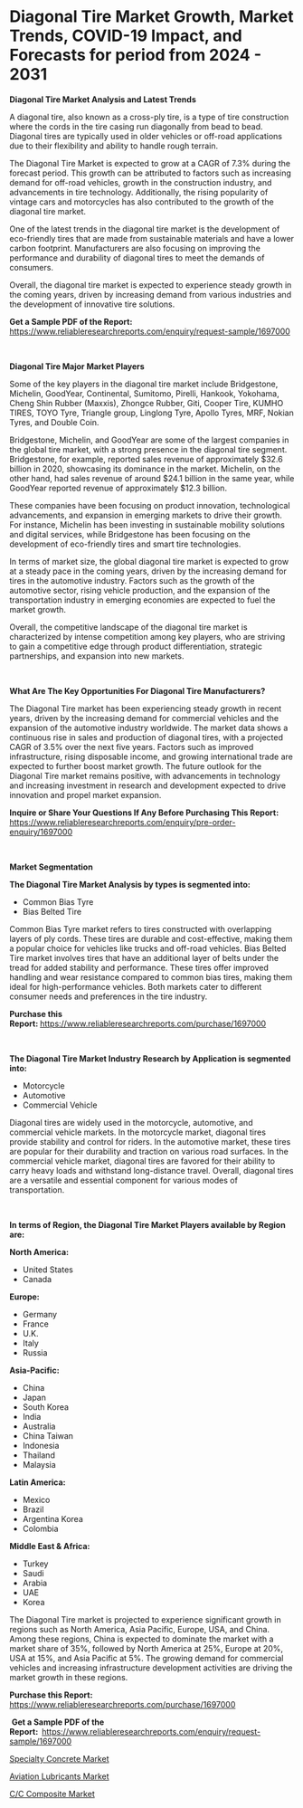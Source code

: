 <p><h1>Diagonal Tire Market Growth, Market Trends, COVID-19 Impact, and Forecasts for period from 2024 - 2031</h1></p><p><strong>Diagonal Tire Market Analysis and Latest Trends</strong></p>
<p><p>A diagonal tire, also known as a cross-ply tire, is a type of tire construction where the cords in the tire casing run diagonally from bead to bead. Diagonal tires are typically used in older vehicles or off-road applications due to their flexibility and ability to handle rough terrain.</p><p>The Diagonal Tire Market is expected to grow at a CAGR of 7.3% during the forecast period. This growth can be attributed to factors such as increasing demand for off-road vehicles, growth in the construction industry, and advancements in tire technology. Additionally, the rising popularity of vintage cars and motorcycles has also contributed to the growth of the diagonal tire market.</p><p>One of the latest trends in the diagonal tire market is the development of eco-friendly tires that are made from sustainable materials and have a lower carbon footprint. Manufacturers are also focusing on improving the performance and durability of diagonal tires to meet the demands of consumers.</p><p>Overall, the diagonal tire market is expected to experience steady growth in the coming years, driven by increasing demand from various industries and the development of innovative tire solutions.</p></p>
<p><strong>Get a Sample PDF of the Report:&nbsp;</strong> <a href="https://www.reliableresearchreports.com/enquiry/request-sample/1697000">https://www.reliableresearchreports.com/enquiry/request-sample/1697000</a></p>
<p>&nbsp;</p>
<p><strong>Diagonal Tire Major Market Players</strong></p>
<p><p>Some of the key players in the diagonal tire market include Bridgestone, Michelin, GoodYear, Continental, Sumitomo, Pirelli, Hankook, Yokohama, Cheng Shin Rubber (Maxxis), Zhongce Rubber, Giti, Cooper Tire, KUMHO TIRES, TOYO Tyre, Triangle group, Linglong Tyre, Apollo Tyres, MRF, Nokian Tyres, and Double Coin.</p><p>Bridgestone, Michelin, and GoodYear are some of the largest companies in the global tire market, with a strong presence in the diagonal tire segment. Bridgestone, for example, reported sales revenue of approximately $32.6 billion in 2020, showcasing its dominance in the market. Michelin, on the other hand, had sales revenue of around $24.1 billion in the same year, while GoodYear reported revenue of approximately $12.3 billion.</p><p>These companies have been focusing on product innovation, technological advancements, and expansion in emerging markets to drive their growth. For instance, Michelin has been investing in sustainable mobility solutions and digital services, while Bridgestone has been focusing on the development of eco-friendly tires and smart tire technologies.</p><p>In terms of market size, the global diagonal tire market is expected to grow at a steady pace in the coming years, driven by the increasing demand for tires in the automotive industry. Factors such as the growth of the automotive sector, rising vehicle production, and the expansion of the transportation industry in emerging economies are expected to fuel the market growth.</p><p>Overall, the competitive landscape of the diagonal tire market is characterized by intense competition among key players, who are striving to gain a competitive edge through product differentiation, strategic partnerships, and expansion into new markets.</p></p>
<p>&nbsp;</p>
<p><strong>What Are The Key Opportunities For Diagonal Tire Manufacturers?</strong></p>
<p><p>The Diagonal Tire market has been experiencing steady growth in recent years, driven by the increasing demand for commercial vehicles and the expansion of the automotive industry worldwide. The market data shows a continuous rise in sales and production of diagonal tires, with a projected CAGR of 3.5% over the next five years. Factors such as improved infrastructure, rising disposable income, and growing international trade are expected to further boost market growth. The future outlook for the Diagonal Tire market remains positive, with advancements in technology and increasing investment in research and development expected to drive innovation and propel market expansion.</p></p>
<p><strong>Inquire or Share Your Questions If Any Before Purchasing This Report:</strong> <a href="https://www.reliableresearchreports.com/enquiry/pre-order-enquiry/1697000">https://www.reliableresearchreports.com/enquiry/pre-order-enquiry/1697000</a></p>
<p>&nbsp;</p>
<p><strong>Market Segmentation</strong></p>
<p><strong>The Diagonal Tire Market Analysis by types is segmented into:</strong></p>
<p><ul><li>Common Bias Tyre</li><li>Bias Belted Tire</li></ul></p>
<p><p>Common Bias Tyre market refers to tires constructed with overlapping layers of ply cords. These tires are durable and cost-effective, making them a popular choice for vehicles like trucks and off-road vehicles. Bias Belted Tire market involves tires that have an additional layer of belts under the tread for added stability and performance. These tires offer improved handling and wear resistance compared to common bias tires, making them ideal for high-performance vehicles. Both markets cater to different consumer needs and preferences in the tire industry.</p></p>
<p><strong>Purchase this Report:&nbsp;</strong><a href="https://www.reliableresearchreports.com/purchase/1697000">https://www.reliableresearchreports.com/purchase/1697000</a></p>
<p>&nbsp;</p>
<p><strong>The Diagonal Tire Market Industry Research by Application is segmented into:</strong></p>
<p><ul><li>Motorcycle</li><li>Automotive</li><li>Commercial Vehicle</li></ul></p>
<p><p>Diagonal tires are widely used in the motorcycle, automotive, and commercial vehicle markets. In the motorcycle market, diagonal tires provide stability and control for riders. In the automotive market, these tires are popular for their durability and traction on various road surfaces. In the commercial vehicle market, diagonal tires are favored for their ability to carry heavy loads and withstand long-distance travel. Overall, diagonal tires are a versatile and essential component for various modes of transportation.</p></p>
<p>&nbsp;</p>
<p><strong>In terms of Region, the Diagonal Tire Market Players available by Region are:</strong></p>
<p>
    <p> <strong> North America: </strong>
        <ul>
            <li>United States</li>
            <li>Canada</li>
        </ul>
        </p> 
    <p> <strong> Europe: </strong>
        <ul>
            <li>Germany</li>
            <li>France</li>
            <li>U.K.</li>
            <li>Italy</li>
            <li>Russia</li>
        </ul>
        </p> 
    <p> <strong> Asia-Pacific: </strong>
        <ul>
            <li>China</li>
            <li>Japan</li>
            <li>South Korea</li>
            <li>India</li>
            <li>Australia</li>
            <li>China Taiwan</li>
            <li>Indonesia</li>
            <li>Thailand</li>
            <li>Malaysia</li>
        </ul>
        </p> 
    <p> <strong> Latin America: </strong>
        <ul>
            <li>Mexico</li>
            <li>Brazil</li>
            <li>Argentina Korea</li>
            <li>Colombia</li>
        </ul>
        </p> 
    <p> <strong> Middle East & Africa: </strong>
        <ul>
            <li>Turkey</li>
            <li>Saudi</li>
            <li>Arabia</li>
            <li>UAE</li>
            <li>Korea</li>
        </ul>
    </p>
    </p>
<p><p>The Diagonal Tire market is projected to experience significant growth in regions such as North America, Asia Pacific, Europe, USA, and China. Among these regions, China is expected to dominate the market with a market share of 35%, followed by North America at 25%, Europe at 20%, USA at 15%, and Asia Pacific at 5%. The growing demand for commercial vehicles and increasing infrastructure development activities are driving the market growth in these regions.</p></p>
<p><strong>Purchase this Report: </strong><a href="https://www.reliableresearchreports.com/purchase/1697000">https://www.reliableresearchreports.com/purchase/1697000</a></p>
<p>&nbsp;<strong>Get a Sample PDF of the Report:&nbsp;&nbsp;</strong><a href="https://www.reliableresearchreports.com/enquiry/request-sample/1697000">https://www.reliableresearchreports.com/enquiry/request-sample/1697000</a></p>
<p><strong></strong></p>
<p><p><a href="https://github.com/kosella/Market-Research-Report-List-2/blob/main/specialty-concrete-market.md">Specialty Concrete Market</a></p><p><a href="https://github.com/kufem1/Market-Research-Report-List-1/blob/main/aviation-lubricants-market.md">Aviation Lubricants Market</a></p><p><a href="https://view.publitas.com/reportprime-1/c-c-composite-market-share-market-new-trends-analysis-report-by-type-by-application-by-end-use-by-region-and-segment-forecasts-2023-2030/">C/C Composite Market</a></p></p>